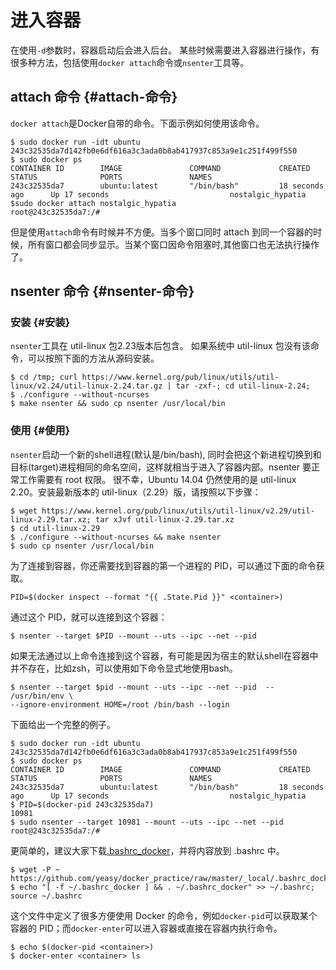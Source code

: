 # 进入容器

在使用`-d`参数时，容器启动后会进入后台。 某些时候需要进入容器进行操作，有很多种方法，包括使用`docker attach`命令或`nsenter`工具等。

## attach 命令 {#attach-命令}

`docker attach`是Docker自带的命令。下面示例如何使用该命令。

```text
$ sudo docker run -idt ubuntu
243c32535da7d142fb0e6df616a3c3ada0b8ab417937c853a9e1c251f499f550
$ sudo docker ps
CONTAINER ID        IMAGE               COMMAND             CREATED             STATUS              PORTS               NAMES
243c32535da7        ubuntu:latest       "/bin/bash"         18 seconds ago      Up 17 seconds                           nostalgic_hypatia
$sudo docker attach nostalgic_hypatia
root@243c32535da7:/#
```

但是使用`attach`命令有时候并不方便。当多个窗口同时 attach 到同一个容器的时候，所有窗口都会同步显示。当某个窗口因命令阻塞时,其他窗口也无法执行操作了。

## nsenter 命令 {#nsenter-命令}

### 安装 {#安装}

`nsenter`工具在 util-linux 包2.23版本后包含。 如果系统中 util-linux 包没有该命令，可以按照下面的方法从源码安装。

```text
$ cd /tmp; curl https://www.kernel.org/pub/linux/utils/util-linux/v2.24/util-linux-2.24.tar.gz | tar -zxf-; cd util-linux-2.24;
$ ./configure --without-ncurses
$ make nsenter && sudo cp nsenter /usr/local/bin
```

### 使用 {#使用}

`nsenter`启动一个新的shell进程\(默认是/bin/bash\), 同时会把这个新进程切换到和目标\(target\)进程相同的命名空间，这样就相当于进入了容器内部。nsenter 要正常工作需要有 root 权限。 很不幸，Ubuntu 14.04 仍然使用的是 util-linux 2.20。安装最新版本的 util-linux（2.29）版，请按照以下步骤：

```text
$ wget https://www.kernel.org/pub/linux/utils/util-linux/v2.29/util-linux-2.29.tar.xz; tar xJvf util-linux-2.29.tar.xz
$ cd util-linux-2.29
$ ./configure --without-ncurses && make nsenter
$ sudo cp nsenter /usr/local/bin
```

为了连接到容器，你还需要找到容器的第一个进程的 PID，可以通过下面的命令获取。

```text
PID=$(docker inspect --format "{{ .State.Pid }}" <container>)
```

通过这个 PID，就可以连接到这个容器：

```text
$ nsenter --target $PID --mount --uts --ipc --net --pid
```

如果无法通过以上命令连接到这个容器，有可能是因为宿主的默认shell在容器中并不存在，比如zsh，可以使用如下命令显式地使用bash。

```text
$ nsenter --target $pid --mount --uts --ipc --net --pid  -- /usr/bin/env \ 
--ignore-environment HOME=/root /bin/bash --login
```

下面给出一个完整的例子。

```text
$ sudo docker run -idt ubuntu
243c32535da7d142fb0e6df616a3c3ada0b8ab417937c853a9e1c251f499f550
$ sudo docker ps
CONTAINER ID        IMAGE               COMMAND             CREATED             STATUS              PORTS               NAMES
243c32535da7        ubuntu:latest       "/bin/bash"         18 seconds ago      Up 17 seconds                           nostalgic_hypatia
$ PID=$(docker-pid 243c32535da7)
10981
$ sudo nsenter --target 10981 --mount --uts --ipc --net --pid
root@243c32535da7:/#
```

更简单的，建议大家下载[.bashrc\_docker](https://github.com/yeasy/docker_practice/raw/master/_local/.bashrc_docker)，并将内容放到 .bashrc 中。

```text
$ wget -P ~ https://github.com/yeasy/docker_practice/raw/master/_local/.bashrc_docker;
$ echo "[ -f ~/.bashrc_docker ] && . ~/.bashrc_docker" >> ~/.bashrc; source ~/.bashrc
```

这个文件中定义了很多方便使用 Docker 的命令，例如`docker-pid`可以获取某个容器的 PID；而`docker-enter`可以进入容器或直接在容器内执行命令。

```text
$ echo $(docker-pid <container>)
$ docker-enter <container> ls
```

